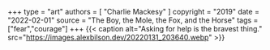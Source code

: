 +++
type = "art"
authors = [
  "Charlie Mackesy"
]
copyright = "2019"
date = "2022-02-01"
source = "The Boy, the Mole, the Fox, and the Horse"
tags = ["fear","courage"]
+++
{{< caption alt="Asking for help is the bravest thing." src="https://images.alexbilson.dev/20220131_203640.webp" >}}
